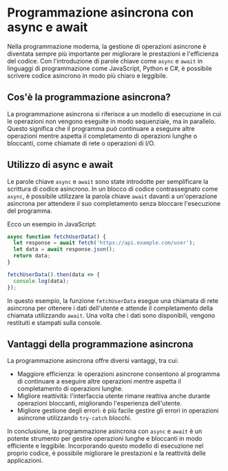 # Programmazione asincrona con async e await

Nella programmazione moderna, la gestione di operazioni asincrone è diventata sempre più importante per migliorare le prestazioni e l'efficienza del codice. Con l'introduzione di parole chiave come `async` e `await` in linguaggi di programmazione come JavaScript, Python e C#, è possibile scrivere codice asincrono in modo più chiaro e leggibile.

## Cos'è la programmazione asincrona?

La programmazione asincrona si riferisce a un modello di esecuzione in cui le operazioni non vengono eseguite in modo sequenziale, ma in parallelo. Questo significa che il programma può continuare a eseguire altre operazioni mentre aspetta il completamento di operazioni lunghe o bloccanti, come chiamate di rete o operazioni di I/O.

## Utilizzo di async e await

Le parole chiave `async` e `await` sono state introdotte per semplificare la scrittura di codice asincrono. In un blocco di codice contrassegnato come `async`, è possibile utilizzare la parola chiave `await` davanti a un'operazione asincrona per attendere il suo completamento senza bloccare l'esecuzione del programma.

Ecco un esempio in JavaScript:

```javascript
async function fetchUserData() {
  let response = await fetch('https://api.example.com/user');
  let data = await response.json();
  return data;
}

fetchUserData().then(data => {
  console.log(data);
});
```

In questo esempio, la funzione `fetchUserData` esegue una chiamata di rete asincrona per ottenere i dati dell'utente e attende il completamento della chiamata utilizzando `await`. Una volta che i dati sono disponibili, vengono restituiti e stampati sulla console.

## Vantaggi della programmazione asincrona

La programmazione asincrona offre diversi vantaggi, tra cui:

- Maggiore efficienza: le operazioni asincrone consentono al programma di continuare a eseguire altre operazioni mentre aspetta il completamento di operazioni lunghe.
- Migliore reattività: l'interfaccia utente rimane reattiva anche durante operazioni bloccanti, migliorando l'esperienza dell'utente.
- Migliore gestione degli errori: è più facile gestire gli errori in operazioni asincrone utilizzando `try-catch` blocchi.

In conclusione, la programmazione asincrona con `async` e `await` è un potente strumento per gestire operazioni lunghe e bloccanti in modo efficiente e leggibile. Incorporando questo modello di esecuzione nel proprio codice, è possibile migliorare le prestazioni e la reattività delle applicazioni.